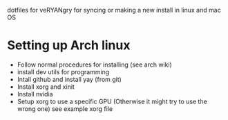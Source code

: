 dotfiles for veRYANgry for syncing or making a new install in linux and mac OS

# Setting up Arch linux
- Follow normal procedures for installing (see arch wiki) 
- install dev utils for programming 
- Intall github and install yay (from git)
- Install xorg and xinit
- Install nvidia
- Setup xorg to use a specific GPU (Otherwise it might try to use the wrong one) see example xorg file
